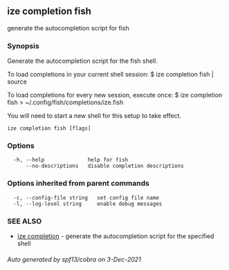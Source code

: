 ## ize completion fish

generate the autocompletion script for fish

### Synopsis


Generate the autocompletion script for the fish shell.

To load completions in your current shell session:
$ ize completion fish | source

To load completions for every new session, execute once:
$ ize completion fish > ~/.config/fish/completions/ize.fish

You will need to start a new shell for this setup to take effect.


```
ize completion fish [flags]
```

### Options

```
  -h, --help              help for fish
      --no-descriptions   disable completion descriptions
```

### Options inherited from parent commands

```
  -c, --config-file string   set config file name
  -l, --log-level string     enable debug messages
```

### SEE ALSO

* [ize completion](ize_completion.md)	 - generate the autocompletion script for the specified shell

###### Auto generated by spf13/cobra on 3-Dec-2021

